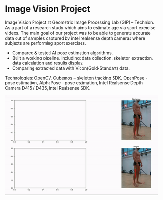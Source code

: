# Image Vision Project

Image Vision Project at Geometric Image Processing Lab (GIP) – Technion. As a part of a research study which aims to estimate age via sport exercise videos. The main goal of our project was to be able to generate accurate data out of samples captured by intel realsense depth cameras where subjects are performing sport exercises.

* Compared & tested AI pose estimation algorithms.
* Built a working pipeline, including: data collection, skeleton extraction, data calculation and results display.
* Comparing extracted data with Vicon(Gold-Standart) data.

Technologies:
OpenCV, Cubemos – skeleton tracking SDK, OpenPose - pose estimation, AlphaPose - pose estimation, Intel Realsense Depth Camera D415 / D435, Intel Realsense SDK.


<p float="center">
  <img src="https://github.com/Noy-Bo/Image-Vision-Project/blob/main/readme/project.gif" alt="alt text">
  
</p>
